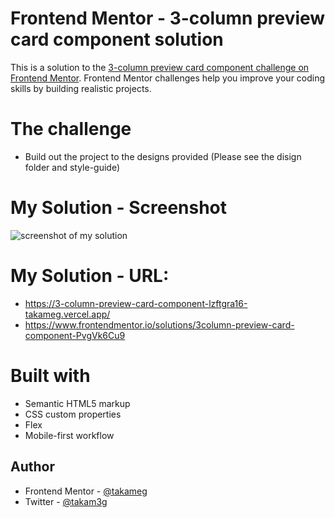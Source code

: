 # Frontend Mentor - 3-column preview card component solution
This is a solution to the [3-column preview card component challenge on Frontend Mentor](https://www.frontendmentor.io/challenges/3column-preview-card-component-pH92eAR2-). Frontend Mentor challenges help you improve your coding skills by building realistic projects. 

# The challenge
- Build out the project to the designs provided (Please see the disign folder and style-guide)

# My Solution - Screenshot
![screenshot of my solution](https://user-images.githubusercontent.com/64088280/116919288-eadb8100-ac05-11eb-93cf-7da2f5a41cec.png)

# My Solution - URL: 
- https://3-column-preview-card-component-lzftgra16-takameg.vercel.app/
- https://www.frontendmentor.io/solutions/3column-preview-card-component-PvgVk6Cu9

# Built with
- Semantic HTML5 markup
- CSS custom properties
- Flex
- Mobile-first workflow

## Author
- Frontend Mentor - [@takameg](https://www.frontendmentor.io/profile/takameg)
- Twitter - [@takam3g](https://www.twitter.com/takam3g)